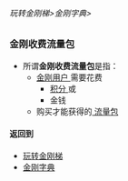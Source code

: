 ###### 玩转金刚梯>金刚字典>

### 金刚收费流量包

- 所谓<strong>金刚收费流量包</strong >是指：
  - [ 金刚用户 ](https://github.com/a2zitpro/web/blob/master/LadderFree/kkDictionary/KKUser.md)需要花费
    - [ 积分 ](https://github.com/a2zitpro/web/blob/master/LadderFree/kkDictionary/KKPoints.md)或
    - 金钱
  - 购买才能获得的[ 流量包 ](https://github.com/a2zitpro/web/blob/master/LadderFree/kkDictionary/KKDataTrafficPackage.md)

#### 返回到
- [玩转金刚梯](https://github.com/a2zitpro/web/blob/master/LadderFree/A.md)
- [金刚字典](https://github.com/a2zitpro/web/blob/master/LadderFree/kkDictionary/KKDictionary.md)



